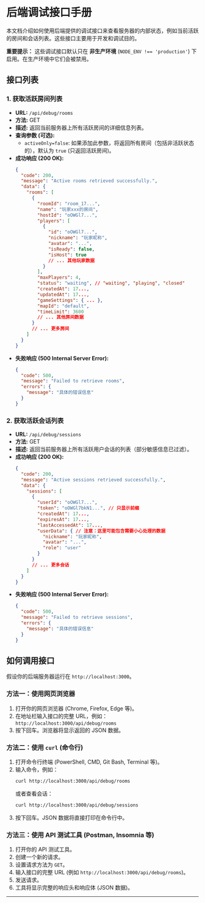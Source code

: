 # 后端调试接口手册

本文档介绍如何使用后端提供的调试接口来查看服务器的内部状态，例如当前活跃的房间和会话列表。这些接口主要用于开发和调试目的。

**重要提示：** 这些调试接口默认只在 **非生产环境** (`NODE_ENV !== 'production'`) 下启用。在生产环境中它们会被禁用。

## 接口列表

### 1. 获取活跃房间列表

*   **URL:** `/api/debug/rooms`
*   **方法:** GET
*   **描述:** 返回当前服务器上所有活跃房间的详细信息列表。
*   **查询参数 (可选):**
    *   `activeOnly=false`: 如果添加此参数，将返回所有房间（包括非活跃状态的），默认为 `true` (只返回活跃房间)。
*   **成功响应 (200 OK):**
    ```json
    {
      "code": 200,
      "message": "Active rooms retrieved successfully.",
      "data": {
        "rooms": [
          {
            "roomId": "room_17...",
            "name": "玩家xxx的房间",
            "hostId": "oOWGl7...",
            "players": [
              {
                "id": "oOWGl7...",
                "nickname": "玩家昵称",
                "avatar": "...",
                "isReady": false,
                "isHost": true
                // ... 其他玩家数据
              }
            ],
            "maxPlayers": 4,
            "status": "waiting", // "waiting", "playing", "closed"
            "createdAt": 17...,
            "updatedAt": 17...,
            "gameSettings": { ... },
            "mapId": "default",
            "timeLimit": 3600
            // ... 其他房间数据
          }
          // ... 更多房间
        ]
      }
    }
    ```
*   **失败响应 (500 Internal Server Error):**
    ```json
    {
      "code": 500,
      "message": "Failed to retrieve rooms",
      "errors": {
        "message": "具体的错误信息"
      }
    }
    ```

### 2. 获取活跃会话列表

*   **URL:** `/api/debug/sessions`
*   **方法:** GET
*   **描述:** 返回当前服务器上所有活跃用户会话的列表（部分敏感信息已过滤）。
*   **成功响应 (200 OK):**
    ```json
    {
      "code": 200,
      "message": "Active sessions retrieved successfully.",
      "data": {
        "sessions": [
          {
            "userId": "oOWGl7...",
            "token": "oOWGl7bkN1...", // 只显示前缀
            "createdAt": 17...,
            "expiresAt": 17...,
            "lastAccessedAt": 17...,
            "userData": { // 注意：这里可能包含需要小心处理的数据
              "nickname": "玩家昵称",
              "avatar": "...",
              "role": "user"
            }
          }
          // ... 更多会话
        ]
      }
    }
    ```
*   **失败响应 (500 Internal Server Error):**
    ```json
    {
      "code": 500,
      "message": "Failed to retrieve sessions",
      "errors": {
        "message": "具体的错误信息"
      }
    }
    ```

## 如何调用接口

假设你的后端服务器运行在 `http://localhost:3000`。

### 方法一：使用网页浏览器

1.  打开你的网页浏览器 (Chrome, Firefox, Edge 等)。
2.  在地址栏输入接口的完整 URL，例如：`http://localhost:3000/api/debug/rooms`
3.  按下回车。浏览器将显示返回的 JSON 数据。

### 方法二：使用 `curl` (命令行)

1.  打开命令行终端 (PowerShell, CMD, Git Bash, Terminal 等)。
2.  输入命令，例如：
    ```bash
    curl http://localhost:3000/api/debug/rooms
    ```
    或者查看会话：
    ```bash
    curl http://localhost:3000/api/debug/sessions
    ```
3.  按下回车。JSON 数据将直接打印在命令行中。

### 方法三：使用 API 测试工具 (Postman, Insomnia 等)

1.  打开你的 API 测试工具。
2.  创建一个新的请求。
3.  设置请求方法为 `GET`。
4.  输入接口的完整 URL (例如 `http://localhost:3000/api/debug/rooms`)。
5.  发送请求。
6.  工具将显示完整的响应头和响应体 (JSON 数据)。

--- 